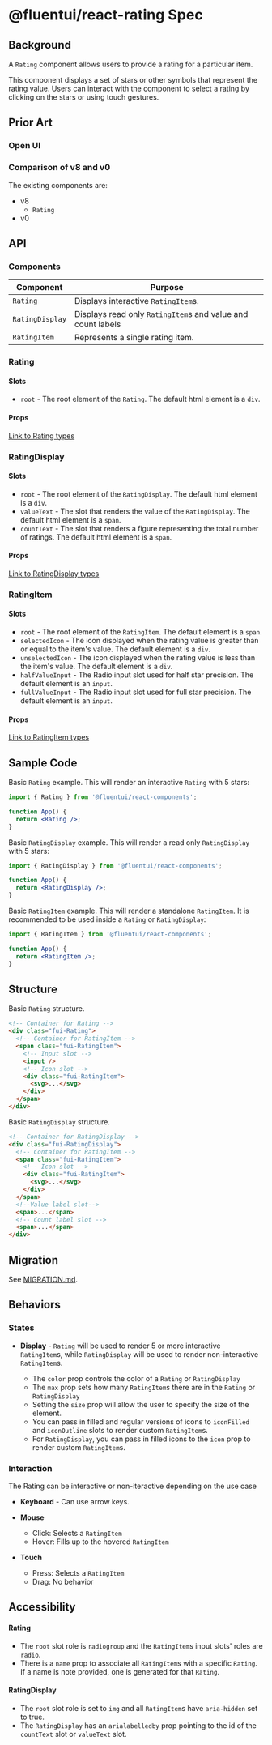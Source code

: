 # @fluentui/react-rating Spec

## Background

A `Rating` component allows users to provide a rating for a particular item.

This component displays a set of stars or other symbols that represent the rating value. Users can interact with the component to select a rating by clicking on the stars or using touch gestures.

## Prior Art

### Open UI

### Comparison of v8 and v0

The existing components are:

- v8
  - `Rating`
- v0

## API

### Components

| Component       | Purpose                                                     |
| --------------- | ----------------------------------------------------------- |
| `Rating`        | Displays interactive `RatingItem`s.                         |
| `RatingDisplay` | Displays read only `RatingItem`s and value and count labels |
| `RatingItem`    | Represents a single rating item.                            |

### Rating

#### Slots

- `root` - The root element of the `Rating`. The default html element is a `div`.

#### Props

[Link to Rating types](https://github.com/microsoft/fluentui/blob/master/packages/react-components/react-rating-preview/src/components/Rating/Rating.types.ts)

### RatingDisplay

#### Slots

- `root` - The root element of the `RatingDisplay`. The default html element is a `div`.
- `valueText` - The slot that renders the value of the `RatingDisplay`. The default html element is a `span`.
- `countText` - The slot that renders a figure representing the total number of ratings. The default html element is a `span`.

#### Props

[Link to RatingDisplay types](https://github.com/microsoft/fluentui/blob/master/packages/react-components/react-rating-preview/src/components/RatingDisplay/RatingDisplay.types.ts)

### RatingItem

#### Slots

- `root` - The root element of the `RatingItem`. The default element is a `span`.
- `selectedIcon` - The icon displayed when the rating value is greater than or equal to the item's value. The default element is a `div`.
- `unselectedIcon` - The icon displayed when the rating value is less than the item's value. The default element is a `div`.
- `halfValueInput` - The Radio input slot used for half star precision. The default element is an `input`.
- `fullValueInput` - The Radio input slot used for full star precision. The default element is an `input`.

#### Props

[Link to RatingItem types](https://github.com/microsoft/fluentui/blob/master/packages/react-components/react-rating-preview/src/components/RatingItem/RatingItem.types.ts)

## Sample Code

Basic `Rating` example. This will render an interactive `Rating` with 5 stars:

```jsx
import { Rating } from '@fluentui/react-components';

function App() {
  return <Rating />;
}
```

Basic `RatingDisplay` example. This will render a read only `RatingDisplay` with 5 stars:

```jsx
import { RatingDisplay } from '@fluentui/react-components';

function App() {
  return <RatingDisplay />;
}
```

Basic `RatingItem` example. This will render a standalone `RatingItem`. It is recommended to be used inside a `Rating` or `RatingDisplay`:

```jsx
import { RatingItem } from '@fluentui/react-components';

function App() {
  return <RatingItem />;
}
```

## Structure

Basic `Rating` structure.

```html
<!-- Container for Rating -->
<div class="fui-Rating">
  <!-- Container for RatingItem -->
  <span class="fui-RatingItem">
    <!-- Input slot -->
    <input />
    <!-- Icon slot -->
    <div class="fui-RatingItem">
      <svg>...</svg>
    </div>
  </span>
</div>
```

Basic `RatingDisplay` structure.

```html
<!-- Container for RatingDisplay -->
<div class="fui-RatingDisplay">
  <!-- Container for RatingItem -->
  <span class="fui-RatingItem">
    <!-- Icon slot -->
    <div class="fui-RatingItem">
      <svg>...</svg>
    </div>
  </span>
  <!--Value label slot-->
  <span>...</span>
  <!-- Count label slot -->
  <span>...</span>
</div>
```

## Migration

See [MIGRATION.md](./MIGRATION.md).

## Behaviors

### States

- **Display** - `Rating` will be used to render 5 or more interactive `RatingItem`s, while `RatingDisplay` will be used to render non-interactive `RatingItem`s.

  - The `color` prop controls the color of a `Rating` or `RatingDisplay`
  - The `max` prop sets how many `RatingItem`s there are in the `Rating` or `RatingDisplay`
  - Setting the `size` prop will allow the user to specify the size of the element.
  - You can pass in filled and regular versions of icons to `iconFilled` and `iconOutline` slots to render custom `RatingItem`s.
  - For `RatingDisplay`, you can pass in filled icons to the `icon` prop to render custom `RatingItem`s.

### Interaction

The Rating can be interactive or non-iteractive depending on the use case

- **Keyboard** - Can use arrow keys.
- **Mouse**

  - Click: Selects a `RatingItem`
  - Hover: Fills up to the hovered `RatingItem`

- **Touch**
  - Press: Selects a `RatingItem`
  - Drag: No behavior

## Accessibility

#### Rating

- The `root` slot role is `radiogroup` and the `RatingItem`s input slots' roles are `radio`.
- There is a `name` prop to associate all `RatingItem`s with a specific `Rating`. If a name is note provided, one is generated for that `Rating`.

#### RatingDisplay

- The `root` slot role is set to `img` and all `RatingItem`s have `aria-hidden` set to true.
- The `RatingDisplay` has an `arialabelledby` prop pointing to the id of the `countText` slot or `valueText` slot.
